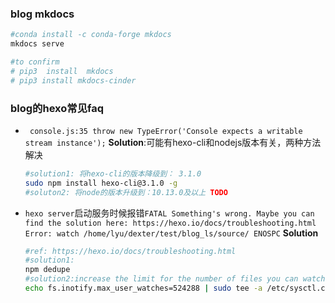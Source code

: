 ### blog mkdocs
```sh
#conda install -c conda-forge mkdocs
mkdocs serve

#to confirm
# pip3  install  mkdocs
# pip3 install mkdocs-cinder
```
### blog的hexo常见faq
- `
console.js:35
    throw new TypeError('Console expects a writable stream instance');`
    **Solution**:可能有hexo-cli和nodejs版本有关，两种方法解决
    ```sh
    #solution1: 将hexo-cli的版本降级到： 3.1.0
    sudo npm install hexo-cli@3.1.0 -g
    #soluton2: 将node的版本升级到：10.13.0及以上 TODO
    ``` 
- `hexo server`启动服务时候报错`FATAL Something's wrong. Maybe you can find the solution here: https://hexo.io/docs/troubleshooting.html
Error: watch /home/lyu/dexter/test/blog_ls/source/ ENOSPC`
   **Solution**
   ```sh
   #ref: https://hexo.io/docs/troubleshooting.html
   #solution1:
   npm dedupe
   #solution2:increase the limit for the number of files you can watch by using the command
   echo fs.inotify.max_user_watches=524288 | sudo tee -a /etc/sysctl.conf && sudo sysctl -p
   ```   